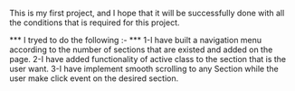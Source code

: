 This is my first project, and I hope that it will be successfully done with all the conditions that is required for this project.

*** I tryed to do the following :- ***
1-I have built a navigation menu according to the number of sections that are existed and added on the page.
2-I have added functionality of active class to the section that is the user want.
3-I have implement smooth scrolling to any Section while the user make click event on the desired section.
